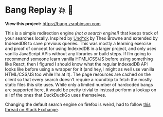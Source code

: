 # Bang Replay 💥 🔁

**View this project:** https://bang.zsrobinson.com

This is a simple redirection engine <em>(not a search engine!)</em> that
keeps track of your searches locally. Inspired by
<a href="https://unduck.link/">Und\*ck</a> by Theo Browne and extended by
IndexedDB to save previous queries. This was mostly a learning exercise
and proof of concept for using IndexedDB in a larger project, and only
uses vanilla JavaScript APIs without any libraries or build steps. If I’m
going to recommend someone learn vanilla HTML/CSS/JS before using
something like React, then I figured I should know what the regular
IndexedDB API looks like before using a wrapper for it (and hey, I might
as well use vanilla HTML/CSS/JS too while I’m at it). The page resources
are cached on the client so that every search doesn't require a roundtrip
to fetch the mostly static files this site uses. While only a limited
number of hardcoded bangs are supported here, it would be pretty trivial
to instead perform a lookup on all of the ones that DuckDuckGo uses
themselves.

Changing the default search engine on firefox is weird, had to follow [this thread on Stack Exchange](https://superuser.com/a/1756774).
